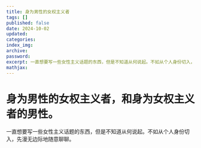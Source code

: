 ```yaml
---
title: 身为男性的女权主义者
tags: []
published: false
date: 2024-10-02
updated:
categories:
index_img:
archive:
password:
excerpt: 一直想要写一些女性主义话题的东西，但是不知道从何说起。不如从个人身份切入，先漫无边际地随意聊聊。
mathjax:
---
```

# 身为男性的女权主义者，和身为女权主义者的男性。
一直想要写一些女性主义话题的东西，但是不知道从何说起。不如从个人身份切入，先漫无边际地随意聊聊。
